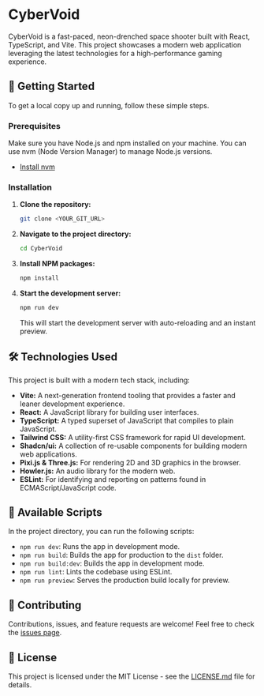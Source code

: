 

# CyberVoid

CyberVoid is a fast-paced, neon-drenched space shooter built with React, TypeScript, and Vite. This project showcases a modern web application leveraging the latest technologies for a high-performance gaming experience.

## 🚀 Getting Started

To get a local copy up and running, follow these simple steps.

### Prerequisites

Make sure you have Node.js and npm installed on your machine. You can use nvm (Node Version Manager) to manage Node.js versions.

- [Install nvm](https://github.com/nvm-sh/nvm#installing-and-updating)

### Installation

1.  **Clone the repository:**
    ```sh
    git clone <YOUR_GIT_URL>
    ```
2.  **Navigate to the project directory:**
    ```sh
    cd CyberVoid
    ```
3.  **Install NPM packages:**
    ```sh
    npm install
    ```
4.  **Start the development server:**
    ```sh
    npm run dev
    ```
    This will start the development server with auto-reloading and an instant preview.

## 🛠️ Technologies Used

This project is built with a modern tech stack, including:

-   **Vite:** A next-generation frontend tooling that provides a faster and leaner development experience.
-   **React:** A JavaScript library for building user interfaces.
-   **TypeScript:** A typed superset of JavaScript that compiles to plain JavaScript.
-   **Tailwind CSS:** A utility-first CSS framework for rapid UI development.
-   **Shadcn/ui:** A collection of re-usable components for building modern web applications.
-   **Pixi.js & Three.js:** For rendering 2D and 3D graphics in the browser.
-   **Howler.js:** An audio library for the modern web.
-   **ESLint:** For identifying and reporting on patterns found in ECMAScript/JavaScript code.

## 📜 Available Scripts

In the project directory, you can run the following scripts:

-   `npm run dev`: Runs the app in development mode.
-   `npm run build`: Builds the app for production to the `dist` folder.
-   `npm run build:dev`: Builds the app in development mode.
-   `npm run lint`: Lints the codebase using ESLint.
-   `npm run preview`: Serves the production build locally for preview.

## 🤝 Contributing

Contributions, issues, and feature requests are welcome! Feel free to check the [issues page](https://github.com/your-username/CyberVoid/issues).

## 📄 License

This project is licensed under the MIT License - see the [LICENSE.md](LICENSE.md) file for details.
